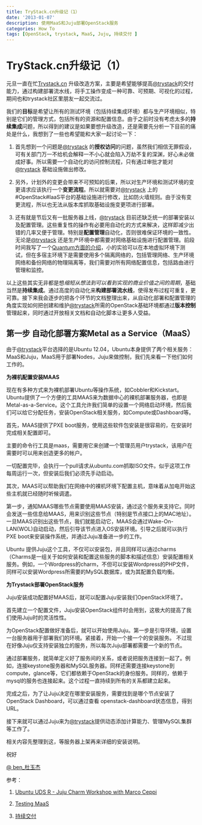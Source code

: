 ```yaml
---
title: TryStack.cn升级记（1）
date: '2013-01-07'
description: 使用MaaS和Juju部署OpenStack服务
categories: How To
tags: [OpenStack, trystack, MaaS, Juju, 持续交付 ]
---
```

# TryStack.cn升级记（1） #

元旦一直在忙[Trystack.cn](www.trystack.cn) 升级改造方案，主要是希望能够提高[@trystack](weibo.com/trystack)的交付能力，通过构建部署流水线，将手工操作变成一种可靠、可预期、可视化的过程，期间也和trystack社区里朋友一起交流过。

我们的**目标**是希望让所有的测试环境（包括持续集成环境）都与生产环境相似，特别是它们的管理方式，包括所有的资源和配置信息。由于之前时没有考虑太多的**持续集成**问题，所以得到的建议是如果要想升级改造，还是需要先分析一下目前的痛处是什么，我想到了一些也希望能和大家一起讨论一下：

1. 首先想到一个问题是[@trystack](weibo.com/trystack) 的**授权访问**的问题，虽然我们相信无罪假设，可有关部门万一不给机会解释一不小心就会陷入万劫不复的深渊，好心未必做成好事。所以需要一个自动化的访问控制流程，只有通过审批才能对[@trystack](weibo.com/trystack) 基础设施做出修改。
	
2. 另外，计划外的变更会带来不可预知的后果，所以对生产环境和测试环境的变更请求应该执行一个**变更流程**。所以就需要对[@trystack](weibo.com/trystack) 上的#OpenStack#IaaS平台的基础设施进行修改，比如防火墙规则。由于没有变更流程，所以也无法从版本库抓取基础设施变更项进行部署。

3. 还有就是节后又有一批服务器上线，[@trystack](weibo.com/trystack) 目前还缺乏统一的部署安装以及配置管理。这些重复性的操作有必要用自动化的方式来解决，这样即减少出错的几率又便于管理。特别是**配置管理**自动化，否则很难保证环境的一致性。无论是[@trystack](weibo.com/trystack) 还是生产环境中都需要对网络基础设施进行配置管理。前段时间我写了一个[Quantum方面的介绍](http://www.tektalk.org/2012/12/23/19893/)，小的实验可以在本地虚拟环境下测试，但在多宿主环境下是需要使用多个隔离网络的，包括管理网络、生产环境网络和备份网络的物理隔离等，我们需要对所有网络配置信息，包括路由进行管理和监控。

以上这些其实无非都是想*缩短从想法到可以看到实现的商业价值之间的周期*，基础当然是**持续集成**。通过高度的自动化来**构建部署流水线**，使得发布过程可重复，更可靠。接下来我会逐步的把各个环节的文档整理出来，从自动化部署和配置管理的角度实现如何把创建和维护[@trystack](webibo.com/trystack)所需的OpenStack基础环境都通过**版本控制**管理起来，同时通过开放相关文档和自动化脚本让更多人受益。
	
## 第一步 自动化部署方案Metal as a Service（MaaS） ##

由于[@trystack](weibo.com/trystack)平台选择的是Ubuntu 12.04，Ubuntu本身提供了两个相关服务：MaaS和Juju，MaaS用于部署Nodes，Juju来做控制，我们先来看一下他们如何工作的。

**为裸机配置安装MAAS**

现在有多种方式来为裸机部署Ubuntu等操作系统，如Cobbler和Kickstart。Ubuntu提供了一个方便的工具MAAS来为数据中心的裸机部署服务器，也即是Metal-as-a-Service。这个工具允许我们简单的设置一个网络启动环境，然后我们可以给它分配任务，安装OpenStack相关服务，如Compute或Dashboard等。

首先，MAAS提供了PXE boot服务，使用这些软件包安装是很容易的，在安装时完成相关配置即可。

主要的命令行工具是maas，需要用它来创建一个管理员用户trystack，该用户在需要时可以用来创造更多的帐户。

一切配置完毕，会执行一个pull请求从ubuntu.com抓取ISO文件。似乎这项工作每周运行一次，但安装后我们必须先手动启动。

其次，MAAS可以帮助我们在网络中的裸机环境下配置主机，意味着从加电开始这些主机就已经随时听候调遣。

第一步，通知MAAS哪些节点需要使用MAAS安装，通过这个服务来支持它。同时会发送一些信息给MAAS，用来识别这些节点（特别是节点接口上的MAC地址）。一旦MAAS识别出这些节点，我们就能启动它，MAAS会通过Wake-On-LAN(WOL)自动启动，然后引导该节点进入OS安装环境。引导之后就可以执行PXE boot来安装操作系统，并通过Juju准备进一步的工作。


Ubuntu 提供Juju这个工具，不仅可以安装包，并且同样可以通过charms（Charms是一组关于如何安装和配置这些服务的脚本和描述信息）安装配置相关服务。例如，一个Wordpress的charm，不但可以安装Wordpress的PHP文件，同样可以安装Wordpress所需要的MySQL数据库，或为其配置负载均衡。

**为Trystack部署OpenStack服务**

Juju安装成功配置好MAAS后，就可以配置Juju安装我们OpenStack环境了。

首先建立一个配置文件，Juju安装OpenStack组件时会用到，这极大的提高了我们使用Juju时的灵活性性。

为OpenStack配置做好准备后，就可以开始使用Juju。第一步是引导环境，设置一台服务器用于部署我们的环境。紧接着，开始一个接一个的安装服务。 不过现在好像Juju仅支持安装独立的服务，所以每次Juju部署都需要一个新的节点。

通过部署服务，就简单定义好了服务间的关系，或者说把服务连接到一起了。例如，连接keystone服务器和MySQL服务器。同样还需要连接keystone到compute，glance等，它们都依赖于OpenStack的身份服务。同样的，依赖于mysql的服务也连接起来。这个过程一直持续到所有的关系都建立起来。

完成之后，为了让Juju决定在哪里安装服务，需要找到是哪个节点安装了OpenStack Dashboard，可以通过查看 openstack-dashboard状态信息，得到URL。

接下来就可以通过Juju来为[@trystack](weibo.com/trystack)提供动态添加计算能力、管理MySQL集群等工作了。

相关内容先整理到这，等服务器上架再来详细的安装说明。

祝好

[@ ben_杜玉杰](http://weibo.com/u/1716287123)

参考：

1. [Ubuntu UDS R - Juju Charm Workshop with Marco Ceppi ](https://www.youtube.com/watch?v=9rswMgglc_o)

2. [Testing MaaS](https://wiki.edubuntu.org/SecurityTeam/TestingMAAS)

3. [持续交付](http://www.continuousdelivery.info/)